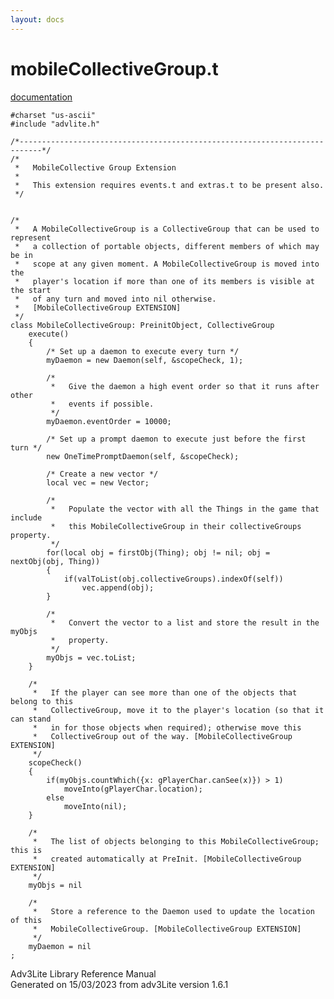 ```yaml
---
layout: docs
---
```

# mobileCollectiveGroup.t

[documentation](../file/mobileCollectiveGroup.t.html)

    #charset "us-ascii"
    #include "advlite.h"

    /*---------------------------------------------------------------------------*/
    /*   
     *   MobileCollective Group Extension
     *
     *   This extension requires events.t and extras.t to be present also.
     */


    /* 
     *   A MobileCollectiveGroup is a CollectiveGroup that can be used to represent
     *   a collection of portable objects, different members of which may be in
     *   scope at any given moment. A MobileCollectiveGroup is moved into the
     *   player's location if more than one of its members is visible at the start
     *   of any turn and moved into nil otherwise.
     *   [MobileCollectiveGroup EXTENSION]
     */
    class MobileCollectiveGroup: PreinitObject, CollectiveGroup
        execute()
        {
            /* Set up a daemon to execute every turn */
            myDaemon = new Daemon(self, &scopeCheck, 1);
            
            /* 
             *   Give the daemon a high event order so that it runs after other
             *   events if possible.
             */
            myDaemon.eventOrder = 10000;
            
            /* Set up a prompt daemon to execute just before the first turn */
            new OneTimePromptDaemon(self, &scopeCheck);
            
            /* Create a new vector */
            local vec = new Vector;
            
            /* 
             *   Populate the vector with all the Things in the game that include
             *   this MobileCollectiveGroup in their collectiveGroups property.
             */
            for(local obj = firstObj(Thing); obj != nil; obj = nextObj(obj, Thing))
            {
                if(valToList(obj.collectiveGroups).indexOf(self))
                    vec.append(obj);
            }
            
            /* 
             *   Convert the vector to a list and store the result in the myObjs
             *   property.
             */
            myObjs = vec.toList;
        }
        
        /*  
         *   If the player can see more than one of the objects that belong to this
         *   CollectiveGroup, move it to the player's location (so that it can stand
         *   in for those objects when required); otherwise move this
         *   CollectiveGroup out of the way. [MobileCollectiveGroup EXTENSION]
         */
        scopeCheck()
        {
            if(myObjs.countWhich({x: gPlayerChar.canSee(x)}) > 1)
                moveInto(gPlayerChar.location);
            else
                moveInto(nil);        
        }
        
        /* 
         *   The list of objects belonging to this MobileCollectiveGroup; this is
         *   created automatically at PreInit. [MobileCollectiveGroup EXTENSION]
         */
        myObjs = nil
        
        /* 
         *   Store a reference to the Daemon used to update the location of this
         *   MobileCollectiveGroup. [MobileCollectiveGroup EXTENSION]
         */
        myDaemon = nil
    ;



Adv3Lite Library Reference Manual  
Generated on 15/03/2023 from adv3Lite version 1.6.1


